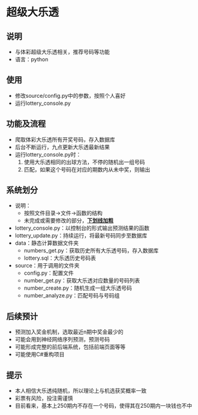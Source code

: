 # 超级大乐透

## 说明

- 与体彩超级大乐透相关，推荐号码等功能
- 语言：python

## 使用

- 修改source/config.py中的参数，按照个人喜好
- 运行lottery_console.py

## 功能及流程

- 爬取体彩大乐透所有开奖号码，存入数据库
- 后台不断运行，九点更新大乐透最新结果
- 运行lottery_console.py时：
    1. 使用大乐透相同的出球方法，不停的随机出一组号码
    2. 匹配，如果这个号码在对应的期数内从未中奖，则输出

## 系统划分

- 说明：
  - 按照文件目录->文件->函数的结构
  - 未完成或需要修改的部分，<u>**下划线加粗**</u>
- lottery_console.py：以控制台的形式输出预测结果的函数
- lottery_update.py：持续运行，将最新号码同步至数据库
- data：静态计算数据文件夹
  - numbers_get.py：获取历史所有大乐透号码，存入数据库
  - lottery.sql：大乐透历史号码表
- source：用于调用的文件夹
  - config.py：配置文件
  - number_get.py：获取大乐透对应数量的号码列表
  - number_create.py：随机生成一组大乐透号码
  - number_analyze.py：匹配号码与号码组

## 后续预计

- 预测加入奖金机制，选取最近n期中奖金最少的
- 可能会用到神经网络序列预测，预测号码
- 可能形成完整的前后端系统，包括前端页面等等
- 可能使用C#重构项目

## 提示

- 本人相信大乐透纯随机，所以理论上与机选获奖概率一致
- 彩票有风险，投注需谨慎
- 目前看来，基本上250期内不存在一个号码，使得其在250期内一块钱也不中

